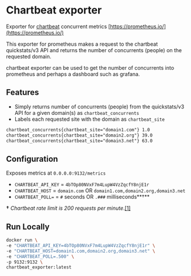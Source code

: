 # Chartbeat exporter
Exporter for [chartbeat](https://chartbeat.com/) concurrent metrics [https://prometheus.io/](https://prometheus.io/)

This exporter for prometheus makes a request to the chartbeat quickstats/v3 API and returns the number of concurrents (people) on the requested domain.

chartbeat exporter can be used to get the number of concurrents into prometheus and perhaps a dashboard such as grafana.

## Features

* Simply returns number of concurrents (people) from the quickstats/v3 API for a given domain(s) as `chartbeat_concurrents`
* Labels each requested site with the domain as `chartbeat_site`

```txt
chartbeat_concurrents{chartbeat_site="domain1.com"} 1.0
chartbeat_concurrents{chartbeat_site="domain2.org"} 39.0
chartbeat_concurrents{chartbeat_site="domain3.net"} 63.0
```

## Configuration

Exposes metrics at `0.0.0.0:9132/metrics`

* `CHARTBEAT_API_KEY` = `4bTOp80NVxF7m4LupW4VzZqcfY8njE1r`
* `CHARTBEAT_HOST` = `domain.com` OR `domain1.com,domain2.org,domain3.net`
* `CHARTBEAT_POLL=` = `#` seconds OR `.###` milliseconds**†**

**†** *Chartbeat rate limit is 200 requests per minute*.[[1]](http://support.chartbeat.com/docs/api.html)

## Run Locally

```bash
docker run \
-e "CHARTBEAT_API_KEY=4bTOp80NVxF7m4LupW4VzZqcfY8njE1r" \
-e "CHARTBEAT_HOST=domain1.com,domain2.org,domain3.net" \
-e "CHARTBEAT_POLL=.500" \
-p 9132:9132 \
chartbeat_exporter:latest
```